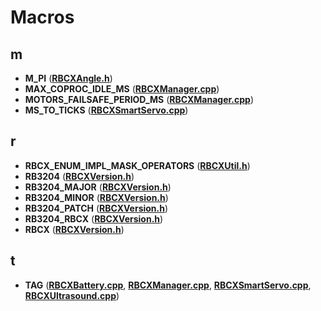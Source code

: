 
# Macros


## m

* **M\_PI** ([**RBCXAngle.h**](_r_b_c_x_angle_8h.md))
* **MAX\_COPROC\_IDLE\_MS** ([**RBCXManager.cpp**](_r_b_c_x_manager_8cpp.md))
* **MOTORS\_FAILSAFE\_PERIOD\_MS** ([**RBCXManager.cpp**](_r_b_c_x_manager_8cpp.md))
* **MS\_TO\_TICKS** ([**RBCXSmartServo.cpp**](_r_b_c_x_smart_servo_8cpp.md))


## r

* **RBCX\_ENUM\_IMPL\_MASK\_OPERATORS** ([**RBCXUtil.h**](_r_b_c_x_util_8h.md))
* **RB3204** ([**RBCXVersion.h**](_r_b_c_x_version_8h.md))
* **RB3204\_MAJOR** ([**RBCXVersion.h**](_r_b_c_x_version_8h.md))
* **RB3204\_MINOR** ([**RBCXVersion.h**](_r_b_c_x_version_8h.md))
* **RB3204\_PATCH** ([**RBCXVersion.h**](_r_b_c_x_version_8h.md))
* **RB3204\_RBCX** ([**RBCXVersion.h**](_r_b_c_x_version_8h.md))
* **RBCX** ([**RBCXVersion.h**](_r_b_c_x_version_8h.md))


## t

* **TAG** ([**RBCXBattery.cpp**](_r_b_c_x_battery_8cpp.md), [**RBCXManager.cpp**](_r_b_c_x_manager_8cpp.md), [**RBCXSmartServo.cpp**](_r_b_c_x_smart_servo_8cpp.md), [**RBCXUltrasound.cpp**](_r_b_c_x_ultrasound_8cpp.md))


